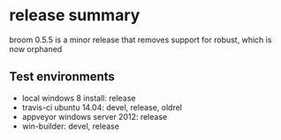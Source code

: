 # release summary

broom 0.5.5 is a minor release that removes support for robust, which is now orphaned

## Test environments

- local windows 8 install: release
- travis-ci ubuntu 14.04: devel, release, oldrel
- appveyor windows server 2012: release 
- win-builder: devel, release
